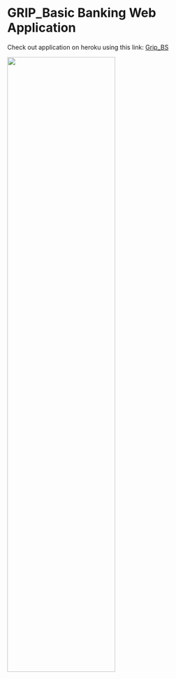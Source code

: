 # GRIP_Basic Banking Web Application

Check out application on heroku using this link: <a href="https://grip-bs.herokuapp.com/">Grip_BS</a><br>

<img src="https://i.pinimg.com/originals/a6/ff/a5/a6ffa54c9b06f7030aecd93f011dcb60.gif" width="70%" height="60%">
